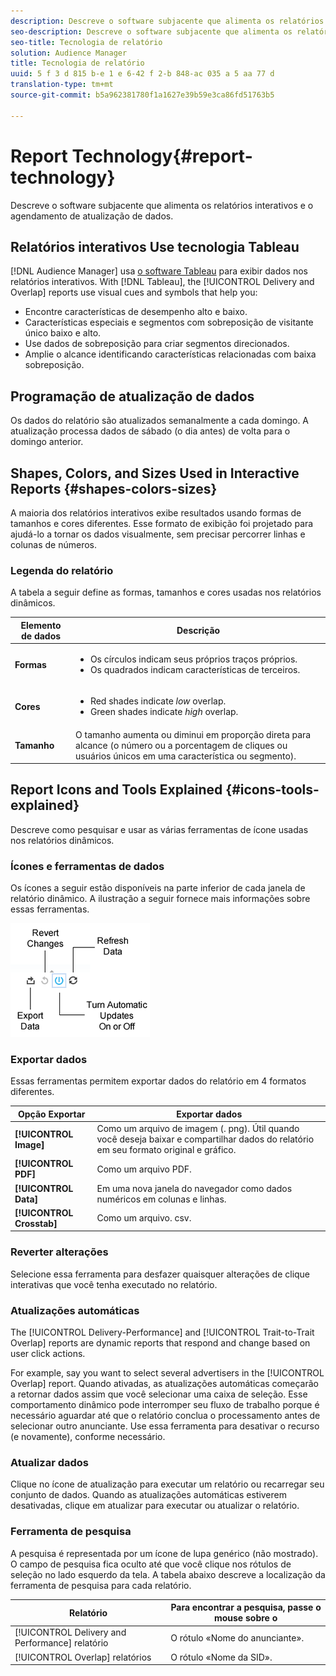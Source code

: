 ```yaml
---
description: Descreve o software subjacente que alimenta os relatórios interativos e o agendamento de atualização de dados.
seo-description: Descreve o software subjacente que alimenta os relatórios interativos e o agendamento de atualização de dados.
seo-title: Tecnologia de relatório
solution: Audience Manager
title: Tecnologia de relatório
uuid: 5 f 3 d 815 b-e 1 e 6-42 f 2-b 848-ac 035 a 5 aa 77 d
translation-type: tm+mt
source-git-commit: b5a962381780f1a1627e39b59e3ca86fd51763b5

---
```



# Report Technology{#report-technology}

Descreve o software subjacente que alimenta os relatórios interativos e o agendamento de atualização de dados.

<!-- 

c_report_technology.xml

 -->

## Relatórios interativos Use tecnologia Tableau

[!DNL Audience Manager] usa [o software Tableau](https://www.tableausoftware.com/) para exibir dados nos relatórios interativos. With [!DNL Tableau], the [!UICONTROL Delivery and Overlap] reports use visual cues and symbols that help you:

* Encontre características de desempenho alto e baixo.
* Características especiais e segmentos com sobreposição de visitante único baixo e alto.
* Use dados de sobreposição para criar segmentos direcionados.
* Amplie o alcance identificando características relacionadas com baixa sobreposição.

## Programação de atualização de dados

Os dados do relatório são atualizados semanalmente a cada domingo. A atualização processa dados de sábado (o dia antes) de volta para o domingo anterior.

## Shapes, Colors, and Sizes Used in Interactive Reports {#shapes-colors-sizes}

A maioria dos relatórios interativos exibe resultados usando formas de tamanhos e cores diferentes. Esse formato de exibição foi projetado para ajudá-lo a tornar os dados visualmente, sem precisar percorrer linhas e colunas de números.

<!-- 

r_legend.xml

 -->

### Legenda do relatório

A tabela a seguir define as formas, tamanhos e cores usadas nos relatórios dinâmicos.

<table id="table_EC180A96E3784FC6B81FCFB546C4A3FA"> 
 <thead> 
  <tr> 
   <th colname="col1" class="entry"> Elemento de dados </th> 
   <th colname="col2" class="entry"> Descrição </th> 
  </tr> 
 </thead>
 <tbody> 
  <tr> 
   <td colname="col1"> <b>Formas</b> </td> 
   <td colname="col2"> 
    <ul id="ul_076773ABD0BB4CE6834ACFA8B3D6AC2E"> 
     <li id="li_BBAB37A6EC1549B48C0E4D3BFAF7062C">Os círculos indicam seus próprios traços próprios. </li> 
     <li id="li_371331AE984A4A999CE0596EA13987E0">Os quadrados indicam características de terceiros. </li> 
    </ul> </td> 
  </tr> 
  <tr> 
   <td colname="col1"> <b>Cores</b> </td> 
   <td colname="col2"> 
    <ul id="ul_F5D243297F0C4E5A8EDCBD28A548869E"> 
     <li id="li_332EB873A35440E6BB6093E36A0FAC3D">Red shades indicate <i>low</i> overlap. </li> 
     <li id="li_29DFDB1218DF4069B5DCFF841D48EF56">Green shades indicate <i>high</i> overlap. </li> 
    </ul> </td> 
  </tr> 
  <tr> 
   <td colname="col1"> <b>Tamanho</b> </td> 
   <td colname="col2"> O tamanho aumenta ou diminui em proporção direta para alcance (o número ou a porcentagem de cliques ou usuários únicos em uma característica ou segmento). </td> 
  </tr> 
 </tbody> 
</table>

## Report Icons and Tools Explained {#icons-tools-explained}

Descreve como pesquisar e usar as várias ferramentas de ícone usadas nos relatórios dinâmicos.

<!-- 

r_icons.xml

 -->

### Ícones e ferramentas de dados

Os ícones a seguir estão disponíveis na parte inferior de cada janela de relatório dinâmico. A ilustração a seguir fornece mais informações sobre essas ferramentas.

![](assets/tools_icons90.png)

### Exportar dados

Essas ferramentas permitem exportar dados do relatório em 4 formatos diferentes.

| Opção Exportar | Exportar dados |
|---|---|
| **[!UICONTROL Image]** | Como um arquivo de imagem (. png). Útil quando você deseja baixar e compartilhar dados do relatório em seu formato original e gráfico. |
| **[!UICONTROL PDF]** | Como um arquivo PDF. |
| **[!UICONTROL Data]** | Em uma nova janela do navegador como dados numéricos em colunas e linhas. |
| **[!UICONTROL Crosstab]** | Como um arquivo. csv. |

### Reverter alterações

Selecione essa ferramenta para desfazer quaisquer alterações de clique interativas que você tenha executado no relatório.

### Atualizações automáticas

The [!UICONTROL Delivery-Performance] and [!UICONTROL Trait-to-Trait Overlap] reports are dynamic reports that respond and change based on user click actions.

For example, say you want to select several advertisers in the [!UICONTROL Overlap] report. Quando ativadas, as atualizações automáticas começarão a retornar dados assim que você selecionar uma caixa de seleção. Esse comportamento dinâmico pode interromper seu fluxo de trabalho porque é necessário aguardar até que o relatório conclua o processamento antes de selecionar outro anunciante. Use essa ferramenta para desativar o recurso (e novamente), conforme necessário.

### Atualizar dados

Clique no ícone de atualização para executar um relatório ou recarregar seu conjunto de dados. Quando as atualizações automáticas estiverem desativadas, clique em atualizar para executar ou atualizar o relatório.

### Ferramenta de pesquisa

A pesquisa é representada por um ícone de lupa genérico (não mostrado). O campo de pesquisa fica oculto até que você clique nos rótulos de seleção no lado esquerdo da tela. A tabela abaixo descreve a localização da ferramenta de pesquisa para cada relatório.

| Relatório | Para encontrar a pesquisa, passe o mouse sobre o |
|---|---|
| [!UICONTROL Delivery and Performance] relatório | O rótulo «Nome do anunciante». |
| [!UICONTROL Overlap] relatórios | O rótulo «Nome da SID». |

